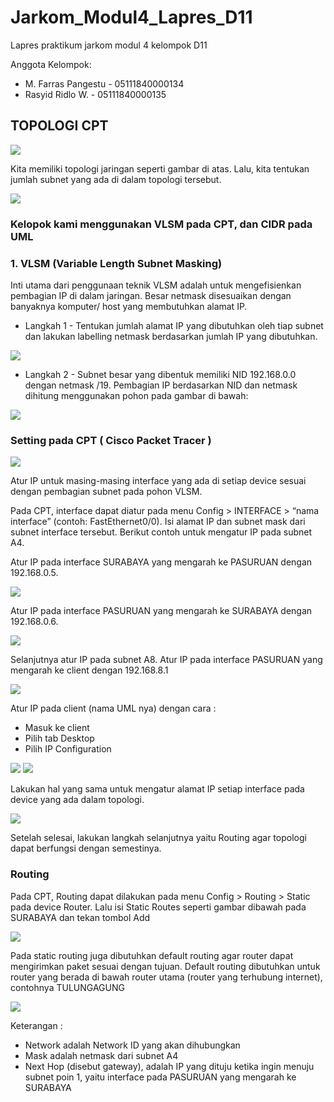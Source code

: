 # Jarkom_Modul4_Lapres_D11
Lapres praktikum jarkom modul 4 kelompok D11

Anggota Kelompok:
- M. Farras Pangestu - 05111840000134
- Rasyid Ridlo W. - 05111840000135

## TOPOLOGI CPT

<img src="https://github.com/RsydRidloo/Jarkom_Modul4_Lapres_D11/blob/main/gambar/topologi(2).PNG" >

Kita memiliki topologi jaringan seperti gambar di atas. Lalu, kita tentukan jumlah subnet yang ada di dalam topologi tersebut.

<img src="https://github.com/RsydRidloo/Jarkom_Modul4_Lapres_D11/blob/main/gambar/TopologyVLsm_pembagian%20subnet(3).PNG" >

### Kelopok kami menggunakan VLSM pada CPT, dan CIDR pada UML

### 1. VLSM (Variable Length Subnet Masking)

Inti utama dari penggunaan teknik VLSM adalah untuk mengefisienkan pembagian IP di dalam jaringan. Besar netmask disesuaikan dengan banyaknya komputer/ host yang membutuhkan alamat IP.

- Langkah 1 - Tentukan jumlah alamat IP yang dibutuhkan oleh tiap subnet dan lakukan labelling netmask berdasarkan jumlah IP yang dibutuhkan.

<img src="https://github.com/RsydRidloo/Jarkom_Modul4_Lapres_D11/blob/main/gambar/jumlah%20ip%20(1).PNG" >

- Langkah 2 - Subnet besar yang dibentuk memiliki NID 192.168.0.0 dengan netmask /19. Pembagian IP berdasarkan NID dan netmask dihitung menggunakan pohon pada gambar di bawah:

<img src="https://github.com/RsydRidloo/Jarkom_Modul4_Lapres_D11/blob/main/gambar/VLSM_Tree_D11.png">


### Setting pada CPT ( Cisco Packet Tracer )

<img src="https://github.com/RsydRidloo/Jarkom_Modul4_Lapres_D11/blob/main/gambar/topologi(2).PNG">

Atur IP untuk masing-masing interface yang ada di setiap device sesuai dengan pembagian subnet pada pohon VLSM.

Pada CPT, interface dapat diatur pada menu Config > INTERFACE > “nama interface” (contoh: FastEthernet0/0). Isi alamat IP dan subnet mask dari subnet interface tersebut. Berikut contoh untuk mengatur IP pada subnet A4.

Atur IP pada interface SURABAYA yang mengarah ke PASURUAN dengan 192.168.0.5.

<img src="https://github.com/RsydRidloo/Jarkom_Modul4_Lapres_D11/blob/main/gambar/SBY.PNG">

Atur IP pada interface PASURUAN yang mengarah ke SURABAYA dengan 192.168.0.6.

<img src="https://github.com/RsydRidloo/Jarkom_Modul4_Lapres_D11/blob/main/gambar/pasuruan1.PNG">

Selanjutnya atur IP pada subnet A8. Atur IP pada interface PASURUAN yang mengarah ke client dengan 192.168.8.1

<img src="https://github.com/RsydRidloo/Jarkom_Modul4_Lapres_D11/blob/main/gambar/pasuruan2.PNG">

Atur IP pada client (nama UML nya) dengan cara :
- Masuk ke client
- Pilih tab Desktop
- Pilih IP Configuration

<img src="https://github.com/RsydRidloo/Jarkom_Modul4_Lapres_D11/blob/main/gambar/client1_cpt.PNG">

<img src="https://github.com/RsydRidloo/Jarkom_Modul4_Lapres_D11/blob/main/gambar/client2_cpt.PNG">

Lakukan hal yang sama untuk mengatur alamat IP setiap interface pada device yang ada dalam topologi. 

<img src="https://github.com/RsydRidloo/Jarkom_Modul4_Lapres_D11/blob/main/gambar/setting_interfaces_cpt.PNG">

Setelah selesai, lakukan langkah selanjutnya yaitu Routing agar topologi dapat berfungsi dengan semestinya.

### Routing

Pada CPT, Routing dapat dilakukan pada menu Config > Routing > Static pada device Router. Lalu isi Static Routes seperti gambar dibawah pada SURABAYA dan tekan tombol Add

<img src="https://github.com/RsydRidloo/Jarkom_Modul4_Lapres_D11/blob/main/gambar/routing_sby_cpt.PNG">

Pada static routing juga dibutuhkan default routing agar router dapat mengirimkan paket sesuai dengan tujuan. Default routing dibutuhkan untuk router yang berada di bawah router utama (router yang terhubung internet), contohnya TULUNGAGUNG

<img src="https://github.com/RsydRidloo/Jarkom_Modul4_Lapres_D11/blob/main/gambar/routing_pasuruan_cpt.PNG">

Keterangan :
- Network adalah Network ID yang akan dihubungkan
- Mask adalah netmask dari subnet A4
- Next Hop (disebut gateway), adalah IP yang dituju ketika ingin menuju subnet poin 1, yaitu interface pada PASURUAN yang mengarah ke SURABAYA


